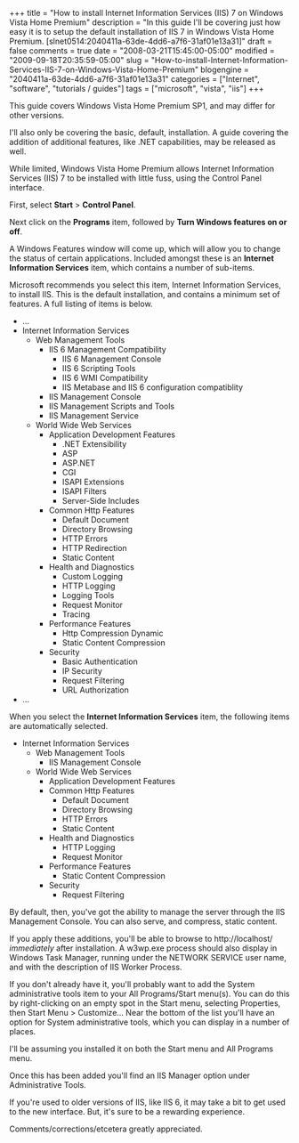 +++
title = "How to install Internet Information Services (IIS) 7 on Windows Vista Home Premium"
description = "In this guide I'll be covering just how easy it is to setup the default installation of IIS 7 in Windows Vista Home Premium. [slnet0514:2040411a-63de-4dd6-a7f6-31af01e13a31]"
draft = false
comments = true
date = "2008-03-21T15:45:00-05:00"
modified = "2009-09-18T20:35:59-05:00"
slug = "How-to-install-Internet-Information-Services-IIS-7-on-Windows-Vista-Home-Premium"
blogengine = "2040411a-63de-4dd6-a7f6-31af01e13a31"
categories = ["Internet", "software", "tutorials / guides"]
tags = ["microsoft", "vista", "iis"]
+++

<div class="note">
<p>
This guide covers Windows Vista Home Premium SP1, and may differ for other versions. 
</p>
<p>
I&#39;ll also only be covering the basic, default, installation. A guide covering the addition of additional features, like .NET capabilities, may be released as well. 
</p>
</div>
<p>
While limited, Windows Vista Home Premium allows Internet Information Services (IIS) 7 to be installed with little fuss, using the Control Panel interface. 
</p>
<p>
First, select <strong>Start</strong> &gt; <strong>Control Panel</strong>. 
</p>
<p>
Next click on the <strong>Programs</strong> item, followed by <strong>Turn Windows features on or off</strong>. 
</p>
<p>
A Windows Features window will come up, which will allow you to change the status of certain applications. Included amongst these is an <strong>Internet Information Services</strong> item, which contains a number of sub-items. 
</p>
<p>
Microsoft recommends you select this item, Internet Information Services, to install IIS. This is the default installation, and contains a minimum set of features. A full listing of items is below. 
</p>
<ul>
	<li>...</li>
	<li>Internet Information Services 
	<ul>
		<li>Web Management Tools 
		<ul>
			<li>IIS 6 Management Compatibility 
			<ul>
				<li>IIS 6 Management Console</li>
				<li>IIS 6 Scripting Tools</li>
				<li>IIS 6 WMI Compatibility</li>
				<li>IIS Metabase and IIS 6 configuration compatiblity </li>
			</ul>
			</li>
			<li>IIS Management Console</li>
			<li>IIS Management Scripts and Tools</li>
			<li>IIS Management Service </li>
		</ul>
		</li>
		<li>World Wide Web Services 
		<ul>
			<li>Application Development Features 
			<ul>
				<li>.NET Extensibility</li>
				<li>ASP</li>
				<li>ASP.NET</li>
				<li>CGI</li>
				<li>ISAPI Extensions</li>
				<li>ISAPI Filters</li>
				<li>Server-Side Includes </li>
			</ul>
			</li>
			<li>Common Http Features 
			<ul>
				<li>Default Document</li>
				<li>Directory Browsing</li>
				<li>HTTP Errors</li>
				<li>HTTP Redirection</li>
				<li>Static Content </li>
			</ul>
			</li>
			<li>Health and Diagnostics 
			<ul>
				<li>Custom Logging</li>
				<li>HTTP Logging</li>
				<li>Logging Tools</li>
				<li>Request Monitor</li>
				<li>Tracing </li>
			</ul>
			</li>
			<li>Performance Features 
			<ul>
				<li>Http Compression Dynamic</li>
				<li>Static Content Compression </li>
			</ul>
			</li>
			<li>Security 
			<ul>
				<li>Basic Authentication</li>
				<li>IP Security</li>
				<li>Request Filtering</li>
				<li>URL Authorization </li>
			</ul>
			</li>
		</ul>
		</li>
	</ul>
	</li>
	<li>...</li>
</ul>
<p>
When you select the <strong>Internet Information Services</strong> item, the following items are automatically selected. 
</p>
<ul>
	<li>Internet Information Services 
	<ul>
		<li>Web Management Tools 
		<ul>
			<li>IIS Management Console</li>
		</ul>
		</li>
		<li>World Wide Web Services 
		<ul>
			<li>Application Development Features</li>
			<li>Common Http Features 
			<ul>
				<li>Default Document</li>
				<li>Directory Browsing</li>
				<li>HTTP Errors</li>
				<li>Static Content</li>
			</ul>
			</li>
			<li>Health and Diagnostics 
			<ul>
				<li>HTTP Logging</li>
				<li>Request Monitor</li>
			</ul>
			</li>
			<li>Performance Features 
			<ul>
				<li>Static Content Compression </li>
			</ul>
			</li>
			<li>Security 
			<ul>
				<li>Request Filtering</li>
			</ul>
			</li>
		</ul>
		</li>
	</ul>
	</li>
</ul>
<p>
By default, then, you&#39;ve got the ability to manage the server through the IIS Management Console. You can also serve, and compress, static content. 
</p>
<p>
If you apply these additions, you&#39;ll be able to browse to http://localhost/ <em>immediately</em> after installation. A w3wp.exe process should also display in Windows Task Manager, running under the NETWORK SERVICE user name, and with the description of IIS Worker Process. 
</p>
<p>
If you don&#39;t already have it, you&#39;ll probably want to add the System administrative tools item to your All Programs/Start menu(s). You can do this by right-clicking on an empty spot in the Start menu, selecting Properties, then Start Menu &gt; Customize... Near the bottom of the list you&#39;ll have an option for System administrative tools, which you can display in a number of places. 
</p>
<div class="note">
<p>
I&#39;ll be assuming you installed it on both the Start menu and All Programs menu. 
</p>
</div>
<p>
Once this has been added you&#39;ll find an IIS Manager option under Administrative Tools. 
</p>
<p>
If you&#39;re used to older versions of IIS, like IIS 6, it may take a bit to get used to the new interface. But, it&#39;s sure to be a rewarding experience. 
</p>
<p>
Comments/corrections/etcetera greatly appreciated. 
</p>

